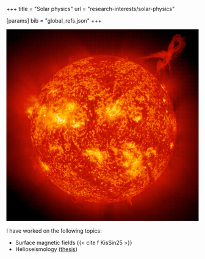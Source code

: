 +++
title = "Solar physics"
url = "research-interests/solar-physics"

[params]
	bib = "global_refs.json"
+++

![image of the Sun](sun.jpg)


I have worked on the following topics:
- Surface magnetic fields {{< cite f KisSin25 >}}
- Helioseismology ([thesis](/blog/phd_thesis#part-6))
